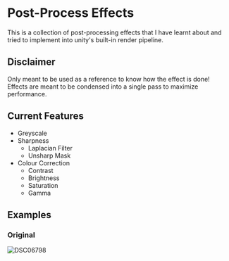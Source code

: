 # Post-Process Effects
This is a collection of post-processing effects that I have learnt about and tried to implement into unity's built-in render pipeline.

## Disclaimer
Only meant to be used as a reference to know how the effect is done!
</br>Effects are meant to be condensed into a single pass to maximize performance.

## Current Features
- Greyscale
- Sharpness
  - Laplacian Filter
  - Unsharp Mask
- Colour Correction
    - Contrast
    - Brightness
    - Saturation
    - Gamma

 ## Examples
 ### Original
 ![DSC06798](https://github.com/yanchn-lim/Post-Process-Effects/assets/105861890/98ee41e6-38ce-4298-be1f-56e34db735dc)

